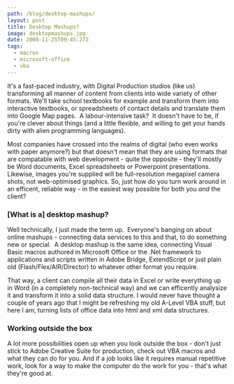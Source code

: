 ```yaml
---
path: /blog/desktop-mashups/
layout: post
title: Desktop Mashups?
image: desktopmashups.jpg
date: 2008-11-25T09:45:27Z
tags:
  - macros
  - microsoft-office
  - vba
---
```


It's a fast-paced industry, with Digital Production studios (like us) transforming all manner of content from clients into wide variety of other formats. We'll take school textbooks for example and transform them into interactive textbooks, or spreadsheets of contact details and translate them into Google Map pages.  A labour-intensive task?  It doesn't have to be, if you're clever about things (and a little flexible, and willing to get your hands dirty with alien programming languages).

Most companies have crossed into the realms of digital (who even works with paper anymore?) but that doesn't mean that they are using formats that are compatable with web development - quite the opposite - they'll mostly be Word documents, Excel spreadsheets or Powerpoint presentations. Likewise, images you're supplied will be full-resolution megapixel camera shots, not web-optimised graphics. So, just how do you turn work around in an efficent, reliable way - in the easiest way possible for both you *and* the client?

### \[What is a\] desktop mashup?

Well technically, I just made the term up.  Everyone's banging on about online mashups - connecting data services to this and that, to do something new or special.  A desktop mashup is the same idea, connecting Visual Basic macros authored in Microsoft Office or the .Net framework to applications and scripts written in Adobe Bridge, ExtendScript or just plain old (Flash/Flex/AIR/Director) to whatever other format you require.

That way, a client can compile all their data in Excel or write everything up in Word (in a completely non-technical way) and we can efficently analysize it and transform it into a solid data structure. I would never have thought a couple of years ago that I might be refreshing my old A-Level VBA stuff, but here I am, turning lists of office data into html and xml data structures.

### Working outside the box

A lot more possibilities open up when you look outside the box - don't just stick to Adobe Creative Suite for production, check out VBA macros and what they can do for you. And if a job looks like it requires manual repetitive work, look for a way to make the computer do the work for you - that's what they're good at.
